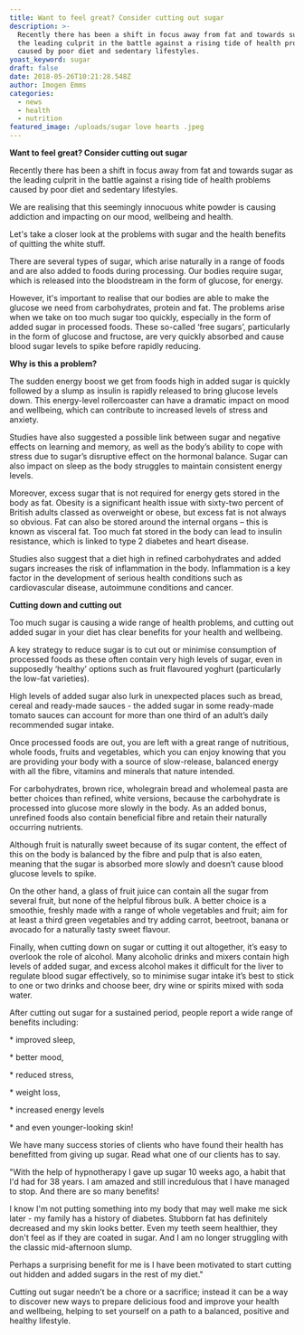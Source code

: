 ```yaml
---
title: Want to feel great? Consider cutting out sugar
description: >-
  Recently there has been a shift in focus away from fat and towards sugar as
  the leading culprit in the battle against a rising tide of health problems
  caused by poor diet and sedentary lifestyles.
yoast_keyword: sugar
draft: false
date: 2018-05-26T10:21:28.548Z
author: Imogen Emms
categories:
  - news
  - health
  - nutrition
featured_image: /uploads/sugar love hearts .jpeg
---
```

**Want to feel great? Consider cutting out sugar**

Recently there has been a shift in focus away from fat and towards sugar as the leading culprit in the battle against a rising tide of health problems caused by poor diet and sedentary lifestyles.

We are realising that this seemingly innocuous white powder is causing addiction and impacting on our mood, wellbeing and health.

Let's take a closer look at the problems with sugar and the health benefits of quitting the white stuff.

There are several types of sugar, which arise naturally in a range of foods and are also added to foods during processing. Our bodies require sugar, which is released into the bloodstream in the form of glucose, for energy.

However, it's important to realise that our bodies are able to make the glucose we need from carbohydrates, protein and fat. The problems arise when we take on too much sugar too quickly, especially in the form of added sugar in processed foods. These so-called ‘free sugars’, particularly in the form of glucose and fructose, are very quickly absorbed and cause blood sugar levels to spike before rapidly reducing.

**Why is this a problem?**

The sudden energy boost we get from foods high in added sugar is quickly followed by a slump as insulin is rapidly released to bring glucose levels down. This energy-level rollercoaster can have a dramatic impact on mood and wellbeing, which can contribute to increased levels of stress and anxiety.

Studies have also suggested a possible link between sugar and negative effects on learning and memory, as well as the body’s ability to cope with stress due to sugar’s disruptive effect on the hormonal balance. Sugar can also impact on sleep as the body struggles to maintain consistent energy levels.

Moreover, excess sugar that is not required for energy gets stored in the body as fat. Obesity is a significant health issue with sixty-two percent of British adults classed as overweight or obese, but excess fat is not always so obvious. Fat can also be stored around the internal organs – this is known as visceral fat. Too much fat stored in the body can lead to insulin resistance, which is linked to type 2 diabetes and heart disease.

Studies also suggest that a diet high in refined carbohydrates and added sugars increases the risk of inflammation in the body. Inflammation is a key factor in the development of serious health conditions such as cardiovascular disease, autoimmune conditions and cancer.

**Cutting down and cutting out**

Too much sugar is causing a wide range of health problems, and cutting out added sugar in your diet has clear benefits for your health and wellbeing.

A key strategy to reduce sugar is to cut out or minimise consumption of processed foods as these often contain very high levels of sugar, even in supposedly ‘healthy’ options such as fruit flavoured yoghurt (particularly the low-fat varieties).

High levels of added sugar also lurk in unexpected places such as bread, cereal and ready-made sauces - the added sugar in some ready-made tomato sauces can account for more than one third of an adult’s daily recommended sugar intake.

Once processed foods are out, you are left with a great range of nutritious, whole foods, fruits and vegetables, which you can enjoy knowing that you are providing your body with a source of slow-release, balanced energy with all the fibre, vitamins and minerals that nature intended.

For carbohydrates, brown rice, wholegrain bread and wholemeal pasta are better choices than refined, white versions, because the carbohydrate is processed into glucose more slowly in the body. As an added bonus, unrefined foods also contain beneficial fibre and retain their naturally occurring nutrients.

Although fruit is naturally sweet because of its sugar content, the effect of this on the body is balanced by the fibre and pulp that is also eaten, meaning that the sugar is absorbed more slowly and doesn’t cause blood glucose levels to spike.

On the other hand, a glass of fruit juice can contain all the sugar from several fruit, but none of the helpful fibrous bulk. A better choice is a smoothie, freshly made with a range of whole vegetables and fruit; aim for at least a third green vegetables and try adding carrot, beetroot, banana or avocado for a naturally tasty sweet flavour.

Finally, when cutting down on sugar or cutting it out altogether, it’s easy to overlook the role of alcohol. Many alcoholic drinks and mixers contain high levels of added sugar, and excess alcohol makes it difficult for the liver to regulate blood sugar effectively, so to minimise sugar intake it’s best to stick to one or two drinks and choose beer, dry wine or spirits mixed with soda water.

After cutting out sugar for a sustained period, people report a wide range of benefits including:

\* improved sleep,

\* better mood,

\* reduced stress,

\* weight loss,

\* increased energy levels

\* and even younger-looking skin!

We have many success stories of clients who have found their health has benefitted from giving up sugar. Read what one of our clients has to say.

"With the help of hypnotherapy I gave up sugar 10 weeks ago, a habit that I'd had for 38 years. I am amazed and still incredulous that I have managed to stop. And there are so many benefits!

I know I'm not putting something into my body that may well make me sick later - my family has a history of diabetes. Stubborn fat has definitely decreased and my skin looks better. Even my teeth seem healthier, they don't feel as if they are coated in sugar. And I am no longer struggling with the classic mid-afternoon slump.

Perhaps a surprising benefit for me is I have been motivated to start cutting out hidden and added sugars in the rest of my diet."

Cutting out sugar needn’t be a chore or a sacrifice; instead it can be a way to discover new ways to prepare delicious food and improve your health and wellbeing, helping to set yourself on a path to a balanced, positive and healthy lifestyle.
